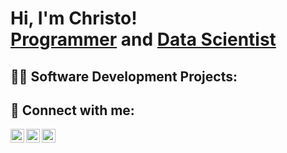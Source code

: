 <h1>Hi, I'm Christo! <br/><a href="https://github.com/CHRISTOK01">Programmer</a> and <a href="https://github.com/CHRISTOK01">Data Scientist</a></h1>

<h2>👨‍💻 Software Development Projects:</h2>



<h2> 🤳 Connect with me:</h2>

[<img align="left" alt="CHRISTOK01 | LinkedIn" width="22px" src="https://cdn.jsdelivr.net/npm/simple-icons@v3/icons/linkedin.svg" />][linkedin]
[<img align="left" alt="CHRISTOK01 | Instagram" width="22px" src="https://cdn.jsdelivr.net/npm/simple-icons@v3/icons/instagram.svg" />][instagram]
[<img align="left" alt="CHRISTOK01 | Facebook" width="22px" src="https://cdn.jsdelivr.net/npm/simple-icons@v3/icons/facebook.svg" />][facebook]

[instagram]: https://www.instagram.com/christokachappilly/
[linkedin]: https://www.linkedin.com/in/christokachappilly/
[facebook]: https://www.facebook.com/profile.php?id=100078732037369
